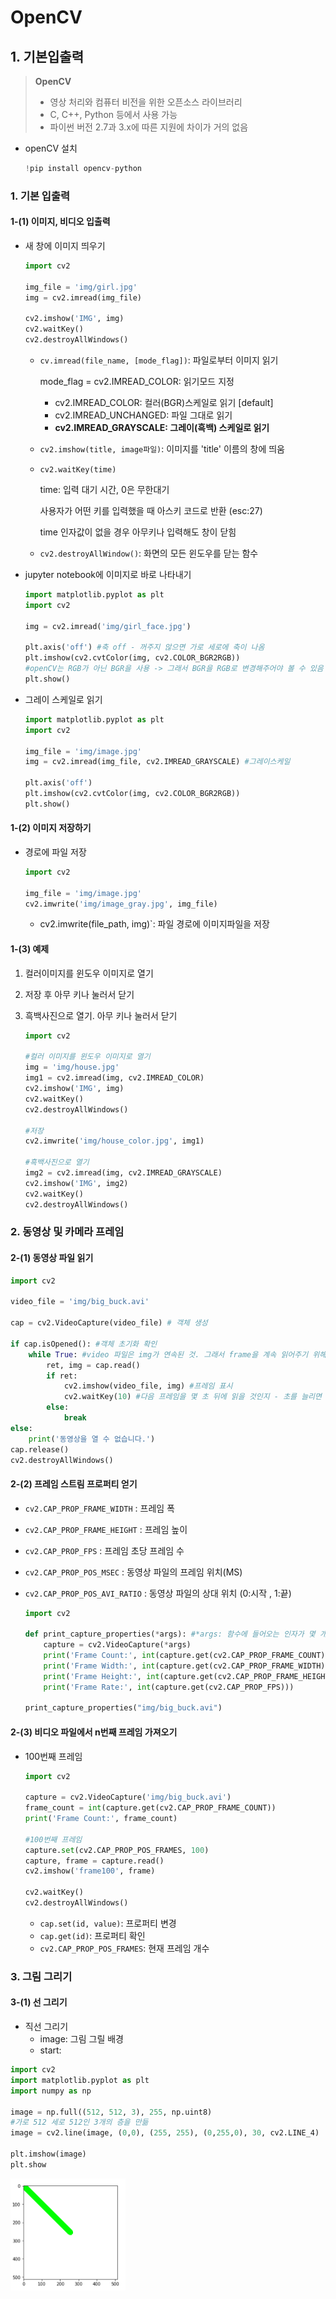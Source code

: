 # OpenCV

## 1. 기본입출력

> **OpenCV**
>
> - 영상 처리와 컴퓨터 비전을 위한 오픈소스 라이브러리
> - C, C++, Python 등에서 사용 가능
> - 파이썬 버전 2.7과 3.x에 따른 지원에 차이가 거의 없음

- openCV 설치

  ```python
  !pip install opencv-python
  ```

  

### 1. 기본 입출력

#### 1-(1) 이미지, 비디오 입출력

- 새 창에 이미지 띄우기

  ```python
  import cv2
  
  img_file = 'img/girl.jpg'
  img = cv2.imread(img_file)
  
  cv2.imshow('IMG', img)
  cv2.waitKey()
  cv2.destroyAllWindows()
  ```

  - `cv.imread(file_name, [mode_flag])`:  파일로부터 이미지 읽기

    mode_flag = cv2.IMREAD_COLOR: 읽기모드 지정

    * cv2.IMREAD_COLOR: 컬러(BGR)스케일로 읽기 [default]
    * cv2.IMREAD_UNCHANGED: 파일 그대로 읽기
    * **cv2.IMREAD_GRAYSCALE: 그레이(흑백) 스케일로 읽기** 

  - `cv2.imshow(title, image파일)`: 이미지를 'title' 이름의 창에 띄움 

  - `cv2.waitKey(time)`

    time: 입력 대기 시간, 0은 무한대기

    사용자가 어떤 키를 입력했을 때 아스키 코드로 반환 (esc:27)

    time 인자값이 없을 경우 아무키나 입력해도 창이 닫힘

  - `cv2.destroyAllWindow()`: 화면의 모든 윈도우를 닫는 함수

- jupyter notebook에 이미지로 바로 나타내기

  ```python
  import matplotlib.pyplot as plt
  import cv2
  
  img = cv2.imread('img/girl_face.jpg')
  
  plt.axis('off') #축 off - 꺼주지 않으면 가로 세로에 축이 나옴
  plt.imshow(cv2.cvtColor(img, cv2.COLOR_BGR2RGB))
  #openCV는 RGB가 아닌 BGR을 사용 -> 그래서 BGR을 RGB로 변경해주어야 볼 수 있음
  plt.show()
  ```

- 그레이 스케일로 읽기

  ```python
  import matplotlib.pyplot as plt
  import cv2
  
  img_file = 'img/image.jpg'
  img = cv2.imread(img_file, cv2.IMREAD_GRAYSCALE) #그레이스케일
  
  plt.axis('off')
  plt.imshow(cv2.cvtColor(img, cv2.COLOR_BGR2RGB))
  plt.show()
  ```



#### 1-(2) 이미지 저장하기

- 경로에 파일 저장

  ```python
  import cv2
  
  img_file = 'img/image.jpg'
  cv2.imwrite('img/image_gray.jpg', img_file)
  ```
  - cv2.imwrite(file_path, img)`: 파일 경로에 이미지파일을 저장



#### 1-(3) 예제

1. 컬러이미지를 윈도우 이미지로 열기

2. 저장 후 아무 키나 눌러서 닫기

3. 흑백사진으로 열기. 아무 키나 눌러서 닫기

   ```python
   import cv2
   
   #컬러 이미지를 윈도우 이미지로 열기
   img = 'img/house.jpg'
   img1 = cv2.imread(img, cv2.IMREAD_COLOR)
   cv2.imshow('IMG', img)
   cv2.waitKey()
   cv2.destroyAllWindows()
   
   #저장
   cv2.imwrite('img/house_color.jpg', img1)
   
   #흑백사진으로 열기
   img2 = cv2.imread(img, cv2.IMREAD_GRAYSCALE)
   cv2.imshow('IMG', img2)
   cv2.waitKey()
   cv2.destroyAllWindows()
   ```

   

### 2. 동영상 및 카메라 프레임

#### 2-(1) 동영상 파일 읽기

```python
import cv2

video_file = 'img/big_buck.avi'

cap = cv2.VideoCapture(video_file) # 객체 생성

if cap.isOpened(): #객체 초기화 확인
    while True: #video 파일은 img가 연속된 것. 그래서 frame을 계속 읽어주기 위해 while true 설정
        ret, img = cap.read() 
        if ret:
            cv2.imshow(video_file, img) #프레임 표시 
            cv2.waitKey(10) #다음 프레임을 몇 초 뒤에 읽을 것인지 - 초를 늘리면 느려짐
        else:
            break
else:
    print('동영상을 열 수 없습니다.')
cap.release()
cv2.destroyAllWindows()
```



#### 2-(2) 프레임 스트림 프로퍼티 얻기

- `cv2.CAP_PROP_FRAME_WIDTH` : 프레임 폭

- `cv2.CAP_PROP_FRAME_HEIGHT` : 프레임 높이

- `cv2.CAP_PROP_FPS` : 프레임 초당 프레임 수 

- `cv2.CAP_PROP_POS_MSEC` : 동영상 파일의 프레임 위치(MS)

- `cv2.CAP_PROP_POS_AVI_RATIO` : 동영상 파일의 상대 위치 (0:시작 , 1:끝)

  ```python
  import cv2
  
  def print_capture_properties(*args): #*args: 함수에 들어오는 인자가 몇 개인지 모를 때
      capture = cv2.VideoCapture(*args)
      print('Frame Count:', int(capture.get(cv2.CAP_PROP_FRAME_COUNT)))
      print('Frame Width:', int(capture.get(cv2.CAP_PROP_FRAME_WIDTH)))
      print('Frame Height:', int(capture.get(cv2.CAP_PROP_FRAME_HEIGHT)))
      print('Frame Rate:', int(capture.get(cv2.CAP_PROP_FPS)))
  
  print_capture_properties("img/big_buck.avi")
  ```



#### 2-(3) 비디오 파일에서 n번째 프레임 가져오기

- 100번째 프레임

  ```python
  import cv2
  
  capture = cv2.VideoCapture('img/big_buck.avi')
  frame_count = int(capture.get(cv2.CAP_PROP_FRAME_COUNT))
  print('Frame Count:', frame_count)
  
  #100번째 프레임
  capture.set(cv2.CAP_PROP_POS_FRAMES, 100)
  capture, frame = capture.read()
  cv2.imshow('frame100', frame)
  
  cv2.waitKey()
  cv2.destroyAllWindows()
  ```

  - `cap.set(id, value)`: 프로퍼티 변경
  - `cap.get(id)`: 프로퍼티 확인
  - `cv2.CAP_PROP_POS_FRAMES`: 현재 프레임 개수



### 3. 그림 그리기

#### 3-(1) 선 그리기

- 직선 그리기
  - image: 그림 그릴 배경
  - start:

```python
import cv2
import matplotlib.pyplot as plt
import numpy as np

image = np.full((512, 512, 3), 255, np.uint8)
#가로 512 세로 512인 3개의 층을 만듦
image = cv2.line(image, (0,0), (255, 255), (0,255,0), 30, cv2.LINE_4)

plt.imshow(image)
plt.show
```

<img src="./image/image-20200107193044281.png" style="zoom:50%;" /> 

 

 